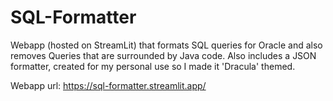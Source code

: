 # SQL-Formatter
Webapp (hosted on StreamLit) that formats SQL queries for Oracle and also removes Queries that are surrounded by Java code. Also includes a JSON formatter, created for my personal use so I made it 'Dracula' themed.

Webapp url: https://sql-formatter.streamlit.app/
